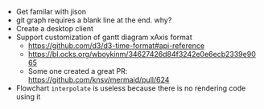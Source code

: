 - Get familar with jison
- git graph requires a blank line at the end. why?
- Create a desktop client
- Support customization of gantt diagram xAxis format
    - https://github.com/d3/d3-time-format#api-reference
    - https://bl.ocks.org/wboykinm/34627426d84f3242e0e6ecb2339e9065
    - Some one created a great PR: https://github.com/knsv/mermaid/pull/624
- Flowchart `interpolate` is useless because there is no rendering code using it

